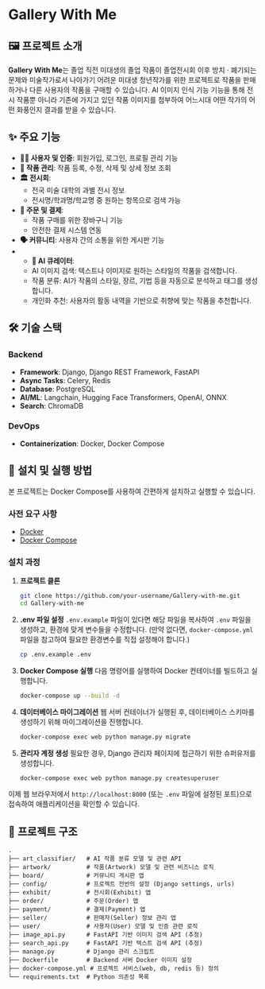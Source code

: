 # Gallery With Me

## 🖼️ 프로젝트 소개

**Gallery With Me**는 졸업 직전 미대생의 졸업 작품이 졸업전시회 이후 방치 · 폐기되는 문제와 미술작가로서 나아가기 어려운 미대생 청년작가를 위한 프로젝트로 작품을 판매하거나 다른 사용자의 작품을 구매할 수 있습니다. 
AI 이미지 인식 기능 기능을 통해 전시 작품뿐 아니라 기존에 가지고 있던 작품 이미지를 첨부하여 어느시대 어떤 작가의 어떤 화풍인지 결과를 받을 수 있습니다.

## ✨ 주요 기능

*   **👨‍🎨 사용자 및 인증**: 회원가입, 로그인, 프로필 관리 기능
*   **🎨 작품 관리**: 작품 등록, 수정, 삭제 및 상세 정보 조회
*   **🏛️ 전시회**:
    *   전국 미술 대학의 과별 전시 정보
    *   전시명/학과명/학교명 중 원하는 항목으로 검색 가능
*   **🛒 주문 및 결제**:
    *   작품 구매를 위한 장바구니 기능
    *   안전한 결제 시스템 연동
*   **🗣️ 커뮤니티**: 사용자 간의 소통을 위한 게시판 기능
*   *   **🤖 AI 큐레이터**:
    *   AI 이미지 검색: 텍스트나 이미지로 원하는 스타일의 작품을 검색합니다.
    *   작품 분류: AI가 작품의 스타일, 장르, 기법 등을 자동으로 분석하고 태그를 생성합니다.
    *   개인화 추천: 사용자의 활동 내역을 기반으로 취향에 맞는 작품을 추천합니다.

## 🛠️ 기술 스택

### Backend
- **Framework**: Django, Django REST Framework, FastAPI
- **Async Tasks**: Celery, Redis
- **Database**: PostgreSQL
- **AI/ML**: Langchain, Hugging Face Transformers, OpenAI, ONNX
- **Search**: ChromaDB

### DevOps
- **Containerization**: Docker, Docker Compose

## 🚀 설치 및 실행 방법

본 프로젝트는 Docker Compose를 사용하여 간편하게 설치하고 실행할 수 있습니다.

### 사전 요구 사항
- [Docker](https://www.docker.com/get-started)
- [Docker Compose](https://docs.docker.com/compose/install/)

### 설치 과정
1.  **프로젝트 클론**
    ```bash
    git clone https://github.com/your-username/Gallery-with-me.git
    cd Gallery-with-me
    ```

2.  **.env 파일 설정**
    `.env.example` 파일이 있다면 해당 파일을 복사하여 `.env` 파일을 생성하고, 환경에 맞게 변수들을 수정합니다. (만약 없다면, `docker-compose.yml` 파일을 참고하여 필요한 환경변수를 직접 설정해야 합니다.)

    ```bash
    cp .env.example .env
    ```

3.  **Docker Compose 실행**
    다음 명령어를 실행하여 Docker 컨테이너를 빌드하고 실행합니다.

    ```bash
    docker-compose up --build -d
    ```
    
4.  **데이터베이스 마이그레이션**
    웹 서버 컨테이너가 실행된 후, 데이터베이스 스키마를 생성하기 위해 마이그레이션을 진행합니다.

    ```bash
    docker-compose exec web python manage.py migrate
    ```

5.  **관리자 계정 생성**
    필요한 경우, Django 관리자 페이지에 접근하기 위한 슈퍼유저를 생성합니다.

    ```bash
    docker-compose exec web python manage.py createsuperuser
    ```

이제 웹 브라우저에서 `http://localhost:8000` (또는 `.env` 파일에 설정된 포트)으로 접속하여 애플리케이션을 확인할 수 있습니다.

## 📁 프로젝트 구조

```
.
├── art_classifier/   # AI 작품 분류 모델 및 관련 API
├── artwork/          # 작품(Artwork) 모델 및 관련 비즈니스 로직
├── board/            # 커뮤니티 게시판 앱
├── config/           # 프로젝트 전반의 설정 (Django settings, urls)
├── exhibit/          # 전시회(Exhibit) 앱
├── order/            # 주문(Order) 앱
├── payment/          # 결제(Payment) 앱
├── seller/           # 판매자(Seller) 정보 관리 앱
├── user/             # 사용자(User) 모델 및 인증 관련 로직
├── image_api.py      # FastAPI 기반 이미지 검색 API (추정)
├── search_api.py     # FastAPI 기반 텍스트 검색 API (추정)
├── manage.py         # Django 관리 스크립트
├── Dockerfile        # Backend 서버 Docker 이미지 설정
├── docker-compose.yml # 프로젝트 서비스(web, db, redis 등) 정의
└── requirements.txt  # Python 의존성 목록
```
